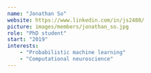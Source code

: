 ```yaml
---
name: "Jonathan So"
website: https://www.linkedin.com/in/js2488/
picture: images/members/jonathan_so.jpg
role: "PhD student"
start: "2019"
interests:
    - "Probabilistic machine learning"
    - "Computational neuroscience"
---
```

